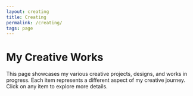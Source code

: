 ```yaml
---
layout: creating
title: Creating
permalink: /creating/
tags: page
---
```


# My Creative Works

This page showcases my various creative projects, designs, and works in progress. Each item represents a different aspect of my creative journey. Click on any item to explore more details.
